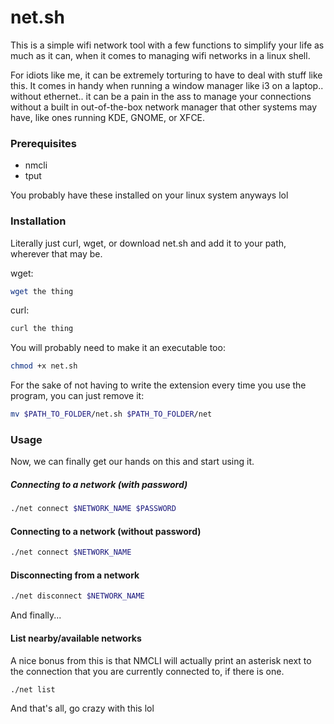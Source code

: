 # net.sh

This is a simple wifi network tool with a few functions to simplify your life as much as it can, when it comes to managing wifi networks in a linux shell.

For idiots like me, it can be extremely torturing to have to deal with stuff like this. It comes in handy when running a window manager like i3 on a laptop.. without ethernet.. it can be a pain in the ass to manage your connections without a built in out-of-the-box network manager that other systems may have, like ones running KDE, GNOME, or XFCE.

### Prerequisites
* nmcli
* tput

You probably have these installed on your linux system anyways lol

### Installation
Literally just curl, wget, or download net.sh and add it to your path, wherever that may be.

wget:
```sh
wget the thing
```

curl:
```sh
curl the thing
```

You will probably need to make it an executable too:
```sh
chmod +x net.sh
```

For the sake of not having to write the extension every time you use the program, you can just remove it:
```sh
mv $PATH_TO_FOLDER/net.sh $PATH_TO_FOLDER/net
```

### Usage
Now, we can finally get our hands on this and start using it.

##### Connecting to a network (with password)
```sh
./net connect $NETWORK_NAME $PASSWORD
```

#### Connecting to a network (without password)
```sh
./net connect $NETWORK_NAME
```

#### Disconnecting from a network
```sh
./net disconnect $NETWORK_NAME
```

And finally...

#### List nearby/available networks
A nice bonus from this is that NMCLI will actually print an asterisk next to the connection that you are currently connected to, if there is one.
```sh
./net list
```

And that's all, go crazy with this lol
